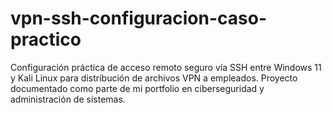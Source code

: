 # vpn-ssh-configuracion-caso-practico
Configuración práctica de acceso remoto seguro vía SSH entre Windows 11 y Kali Linux para distribución de archivos VPN a empleados. Proyecto documentado como parte de mi portfolio en ciberseguridad y administración de sistemas.
